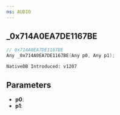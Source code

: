 ```yaml
---
ns: AUDIO
---
```

## _0x714A0EA7DE1167BE

```c
// 0x714A0EA7DE1167BE
Any _0x714A0EA7DE1167BE(Any p0, Any p1);
```

```
NativeDB Introduced: v1207
```

## Parameters
* **p0**:
* **p1**:
